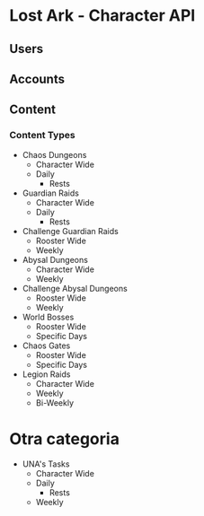 # Lost Ark - Character API

## Users

## Accounts

## Content

### Content Types
- Chaos Dungeons
    - Character Wide
    - Daily
        - Rests
- Guardian Raids
    - Character Wide
    - Daily
        - Rests
- Challenge Guardian Raids
    - Rooster Wide
    - Weekly
- Abysal Dungeons
    - Character Wide
    - Weekly
- Challenge Abysal Dungeons
    - Rooster Wide
    - Weekly
- World Bosses
    - Rooster Wide
    - Specific Days
- Chaos Gates
    - Rooster Wide
    - Specific Days
- Legion Raids
    - Character Wide
    - Weekly
    - Bi-Weekly

# Otra categoria
- UNA's Tasks
    - Character Wide
    - Daily
        - Rests
    - Weekly
